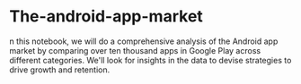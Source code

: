 # The-android-app-market
n this notebook, we will do a comprehensive analysis of the Android app market by comparing over ten thousand apps in Google Play across different categories. We'll look for insights in the data to devise strategies to drive growth and retention.
